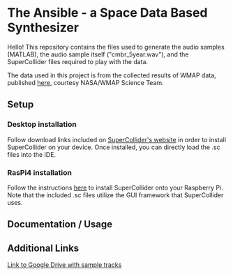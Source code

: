 # The Ansible - a Space Data Based Synthesizer
Hello! This repository contains the files used to generate the audio samples (MATLAB), the audio sample itself ("cmbr_5year.wav"), and the SuperCollider files required to play with the data. 

The data used in this project is from the collected results of WMAP data, published [here](https://map.gsfc.nasa.gov/news/5yr_release.html), courtesy NASA/WMAP Science Team. 

## Setup 


### Desktop installation
Follow download links included on [SuperCollider's website](https://supercollider.github.io/) in order to install SuperCollider on your device. Once installed, you can directly load the .sc files into the IDE. 

### RasPi4 installation
Follow the instructions [here](https://github.com/supercollider/supercollider/blob/develop/README_RASPBERRY_PI.md) to install SuperCollider onto your Raspberry Pi. Note that the included .sc files utilize the GUI framework that SuperCollider uses. 


## Documentation / Usage 

## Additional Links 
[Link to Google Drive with sample tracks](https://drive.google.com/drive/folders/1QOpgIdJpLRMnmN6N5C_I6dVibg4PsUeN?usp=sharing)


